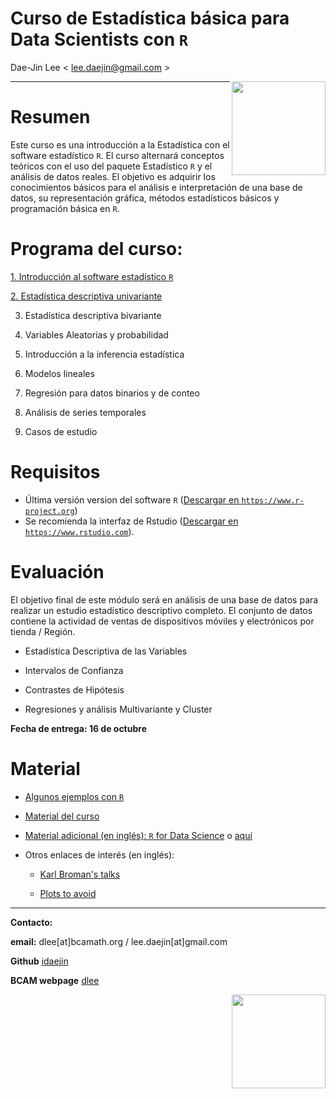 # **Curso de Estadística básica para Data Scientists con `R`**
Dae-Jin Lee < lee.daejin@gmail.com >  
  
<img src="http://www.datahack.es/wp-content/uploads/2015/10/LogoWhite.png" style="width: 150px;" align="right">

----------------------------

# Resumen

Este curso es una introducción a la Estadística con el software estadístico `R`. El curso alternará conceptos teóricos con el uso del paquete Estadístico `R` y el análisis de datos reales. El objetivo es adquirir los conocimientos básicos para el análisis e interpretación de una base de datos, su representación gráfica, métodos estadísticos básicos y programación básica en `R`.

# Programa del curso:

  [1. Introducción al software estadístico `R`](http://idaejin.github.io/datahack/Modulo1/tema1.html)
  
  [2. Estadística descriptiva univariante](http://idaejin.github.io/datahack/Modulo1/tema2.html)
  
  3.  Estadística descriptiva bivariante
  
  4.  Variables Aleatorias y probabilidad 
  
  5.  Introducción a la inferencia estadística
  
  6.  Modelos lineales
  
  7.  Regresión para datos binarios y de conteo
  
  8.  Análisis de series temporales
  
  9.  Casos de estudio
  
  
  
# Requisitos

  * Última versión version del software `R` (<a href="https://www.r-project.org" target="_blank">Descargar en `https://www.r-project.org`</a>)
  * Se recomienda la interfaz de Rstudio (<a href="https://www.rstudio.com" target="_blank">Descargar en `https://www.rstudio.com`</a>).
  
# Evaluación 

El objetivo final de este módulo será en análisis de una base de datos para realizar un estudio estadístico descriptivo completo. El conjunto de datos contiene la actividad de ventas de dispositivos móviles y electrónicos por tienda / Región.

  - Estadística Descriptiva de las Variables
  
  - Intervalos de Confianza
  
  - Contrastes de Hipótesis
  
  - Regresiones y análisis Multivariante y Cluster
  

**Fecha de entrega: 16 de octubre**


<!---

```r
install.packages(c("MASS","DAAG","effects","ggplot2","gdata","foreign","Hmisc","xlsx","psych","graphics","gplots","calibrate","corrplot","RgoogleMaps","ggmap"))
```
--->


<!--* **Download all material** [here](http://idaejin.github.io/bcam-courses/neiker-2016/material.zip)
-->


# Material

  * [Algunos ejemplos con `R`](http://idaejin.github.io/bcam-courses/R/intro/examples.html)

  * [Material del curso](http://idaejin.github.io/datahack)


  * [Material adicional (en inglés): `R` for Data Science](http://r4ds.had.co.nz/) o [aquí](http://courses.had.co.nz/)

  * Otros enlaces de interés (en inglés):
  
      + [Karl Broman's talks](http://kbroman.org/pages/talks.html)
      
      + [Plots to avoid](http://genomicsclass.github.io/book/pages/plots_to_avoid.html)
      
      
-----------------------------------------------------

**Contacto:**

  **email:** dlee[at]bcamath.org / lee.daejin[at]gmail.com

  **Github** [idaejin](https://github.com/idaejin/)

  **BCAM webpage** [dlee](http://www.bcamath.org/en/people/dlee)

<img src="https://media.licdn.com/media/AAEAAQAAAAAAAATvAAAAJGVlNjhkYzFkLThlZWItNDkwYi1hZDIyLWY3YTgxNGEyNzlkNg.png" style="width: 150px;" align="right">


